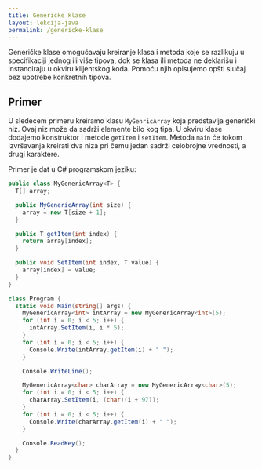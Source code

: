 ```yaml
---
title: Generičke klase
layout: lekcija-java
permalink: /genericke-klase
---
```


Generičke klase omogućavaju kreiranje klasa i metoda koje se razlikuju u specifikaciji jednog ili više tipova, dok se klasa ili metoda ne deklarišu i instanciraju u okviru klijentskog koda. Pomoću njih opisujemo opšti slučaj bez upotrebe konkretnih tipova.

## Primer

U sledećem primeru kreiramo klasu `MyGenricArray` koja predstavlja generički niz. Ovaj niz može da sadrži elemente bilo kog tipa. U okviru klase dodajemo konstruktor i metode `getItem` i `setItem`. Metoda `main` će tokom izvršavanja kreirati dva niza pri čemu jedan sadrži celobrojne vrednosti, a drugi karaktere.

Primer je dat u C# programskom jeziku:

```cs
public class MyGenericArray<T> {
  T[] array;

  public MyGenericArray(int size) {
    array = new T[size + 1];
  }

  public T getItem(int index) {
    return array[index];
  }

  public void SetItem(int index, T value) {
    array[index] = value;
  }
}

class Program {
  static void Main(string[] args) {
    MyGenericArray<int> intArray = new MyGenericArray<int>(5);
    for (int i = 0; i < 5; i++) {
      intArray.SetItem(i, i * 5);
    }
    for (int i = 0; i < 5; i++) {
      Console.Write(intArray.getItem(i) + " ");
    }

    Console.WriteLine();

    MyGenericArray<char> charArray = new MyGenericArray<char>(5);
    for (int i = 0; i < 5; i++) {
      charArray.SetItem(i, (char)(i + 97));
    }
    for (int i = 0; i < 5; i++) {
      Console.Write(charArray.getItem(i) + " ");
    }

    Console.ReadKey();
  }
}
```
